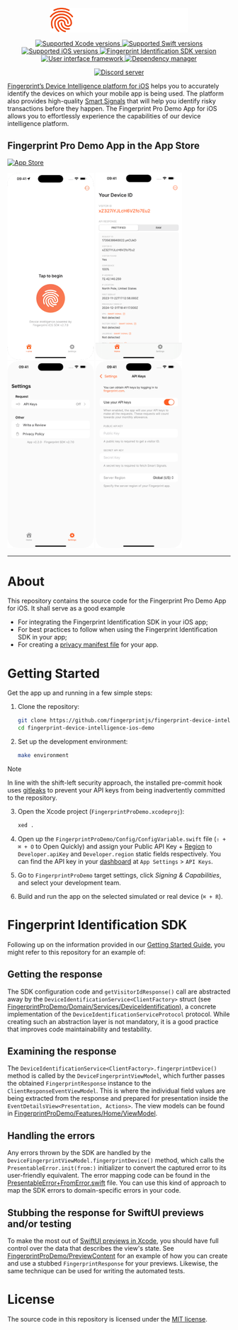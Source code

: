 <p align="center">
  <a href="https://fingerprint.com">
    <picture>
      <source media="(prefers-color-scheme: dark)" srcset="resources/logo_light.svg" />
      <source media="(prefers-color-scheme: light)" srcset="resources/logo_dark.svg" />
      <img src="resources/logo_light.svg" alt="Fingerprint" width="312px" />
    </picture>
  </a>
</p>

<p align="center">
  <a href="https://developer.apple.com/xcode/">
    <img src="https://img.shields.io/badge/Xcode-16.0%20%7C%2015.4-blue" alt="Supported Xcode versions">
  </a>
  <a href="https://www.swift.org/download/">
    <img src="https://img.shields.io/badge/Swift-6.0%20%7C%205.10-red" alt="Supported Swift versions">
  </a>
  <a href="https://www.apple.com/ios/">
    <img src="https://img.shields.io/badge/iOS-16.0+-lightgrey" alt="Supported iOS versions">
  </a>
  <a href="https://dev.fingerprint.com/docs/changelog-ios-sdk#v270">
    <img src="https://img.shields.io/badge/SDK-2.7.0-red" alt="Fingerprint Identification SDK version">
  </a>
  <a href="https://developer.apple.com/documentation/swiftui/">
    <img src="https://img.shields.io/badge/SwiftUI-blue" alt="User interface framework">
  </a>
  <a href="https://www.swift.org/documentation/package-manager/">
    <img src="https://img.shields.io/badge/SwiftPM-red" alt="Dependency manager">
  </a>
</p>

<p align="center">
  <a href="https://discord.gg/39EpE2neBg">
    <img src="https://img.shields.io/discord/852099967190433792?style=for-the-badge&label=Discord&logo=Discord&logoColor=white" alt="Discord server">
  </a>
</p>

[Fingerprint’s Device Intelligence platform for iOS](https://dev.fingerprint.com/docs/ios) helps you to accurately identify the devices on which your mobile app is being used. The platform also provides high-quality [Smart Signals](https://dev.fingerprint.com/docs/smart-signals-overview#smart-signals-for-mobile-devices) that will help you identify risky transactions before they happen. The Fingerprint Pro Demo App for iOS allows you to effortlessly experience the capabilities of our device intelligence platform.

## Fingerprint Pro Demo App in the App Store

[<img src="https://developer.apple.com/assets/elements/badges/download-on-the-app-store.svg" alt="App Store" width="175" />](https://apps.apple.com/us/app/fingerprint-pro/id1644105278)

<section>
  <img src="resources/preview/app-showcase.gif" width="195">
  <img src="resources/preview/app-screenshot-1.png" width="195">
  <img src="resources/preview/app-screenshot-2.png" width="195">
  <img src="resources/preview/app-screenshot-3.png" width="195">
</section>

---

# About

This repository contains the source code for the Fingerprint Pro Demo App for iOS. It shall serve as a good example

- For integrating the Fingerprint Identification SDK in your iOS app;
- For best practices to follow when using the Fingerprint Identification SDK in your app;
- For creating a [privacy manifest file](https://dev.fingerprint.com/docs/mobile-devices-understanding-privacy-manifest-files) for your app.

# Getting Started

Get the app up and running in a few simple steps:

1. Clone the repository:
    ```sh
    git clone https://github.com/fingerprintjs/fingerprint-device-intelligence-ios-demo.git
    cd fingerprint-device-intelligence-ios-demo
    ```

2. Set up the development environment:
    ```sh
    make environment
    ```

> [!NOTE]
> In line with the shift-left security approach, the installed pre-commit hook uses [gitleaks](https://github.com/gitleaks/gitleaks) to prevent your API keys from being inadvertently committed to the repository.

3. Open the Xcode project (`FingerprintProDemo.xcodeproj`):
    ```sh
    xed .
    ```

4. Open up the `FingerprintProDemo/Config/ConfigVariable.swift` file (`⇧ + ⌘ + O` to Open Quickly) and assign your Public API Key + [Region](https://dev.fingerprint.com/docs/ios-sdk#region) to `Developer.apiKey` and `Developer.region` static fields respectively. You can find the API key in your [dashboard](https://dashboard.fingerprint.com/) at `App Settings` > `API Keys`.

5. Go to `FingerprintProDemo` target settings, click *Signing & Capabilities*, and select your development team. 

6. Build and run the app on the selected simulated or real device (`⌘ + R`).

# Fingerprint Identification SDK

Following up on the information provided in our [Getting Started Guide](https://dev.fingerprint.com/docs/ios-sdk), you might refer to this repository for an example of:

## Getting the response

The SDK configuration code and `getVisitorIdResponse()` call are abstracted away by the `DeviceIdentificationService<ClientFactory>` struct (see [FingerprintProDemo/Domain/Services/DeviceIdentification](./FingerprintProDemo/Domain/Services/DeviceIdentification)), a concrete implementation of the `DeviceIdentificationServiceProtocol` protocol. While creating such an abstraction layer is not mandatory, it is a good practice that improves code maintainability and testability.

## Examining the response

The `DeviceIdentificationService<ClientFactory>.fingerprintDevice()` method is called by the `DeviceFingerprintViewModel`, which further passes the obtained `FingerprintResponse` instance to the `ClientResponseEventViewModel`. This is where the individual field values are being extracted from the response and prepared for presentation inside the `EventDetailsView<Presentation, Actions>`. The view models can be found in [FingerprintProDemo/Features/Home/ViewModel](./FingerprintProDemo/Features/Home/ViewModel).

## Handling the errors

Any errors thrown by the SDK are handled by the `DeviceFingerprintViewModel.fingerprintDevice()` method, which calls the `PresentableError.init(from:)` initializer to convert the captured error to its user-friendly equivalent. The error mapping code can be found in the [PresentableError+FromError.swift](./FingerprintProDemo/Features/Common/Error/PresentableError+FromError.swift) file. You can use this kind of approach to map the SDK errors to domain-specific errors in your code.

## Stubbing the response for SwiftUI previews and/or testing

To make the most out of [SwiftUI previews in Xcode](https://developer.apple.com/documentation/swiftui/previews-in-xcode), you should have full control over the data that describes the view's state. See [FingerprintProDemo/PreviewContent](./FingerprintProDemo/PreviewContent) for an example of how you can create and use a stubbed `FingerprintResponse` for your previews. Likewise, the same technique can be used for writing the automated tests.

# License

The source code in this repository is licensed under the [MIT license](LICENSE).
